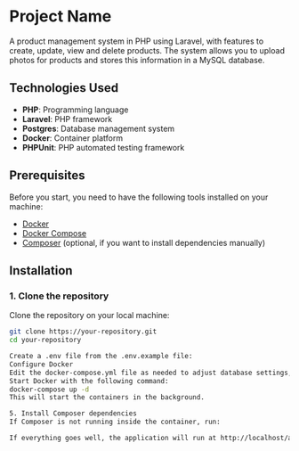 # Project Name

A product management system in PHP using Laravel, with features to create, update, view and delete products. The system allows you to upload photos for products and stores this information in a MySQL database.

## Technologies Used

- **PHP**: Programming language
- **Laravel**: PHP framework
- **Postgres**: Database management system
- **Docker**: Container platform
- **PHPUnit**: PHP automated testing framework

## Prerequisites

Before you start, you need to have the following tools installed on your machine:

- [Docker](https://www.docker.com/)
- [Docker Compose](https://docs.docker.com/compose/)
- [Composer](https://getcomposer.org/) (optional, if you want to install dependencies manually)

## Installation

### 1. Clone the repository

Clone the repository on your local machine:

```bash
git clone https://your-repository.git
cd your-repository

Create a .env file from the .env.example file:
Configure Docker
Edit the docker-compose.yml file as needed to adjust database settings, ports, or other dependencies.
Start Docker with the following command:
docker-compose up -d
This will start the containers in the background.

5. Install Composer dependencies
If Composer is not running inside the container, run:

If everything goes well, the application will run at http://localhost/api/{route name}
